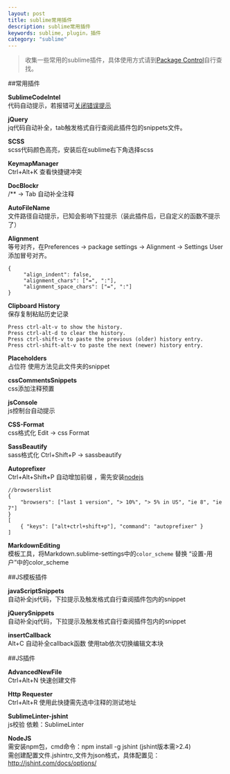 ```yaml
---
layout: post
title: sublime常用插件
description: sublime常用插件
keywords: sublime, plugin，插件
category: "sublime"
---
```


> 收集一些常用的sublime插件，具体使用方式请到<a href="https://packagecontrol.io/" target="_blank" title="">Package Control</a>自行查找。

##常用插件

**SublimeCodeIntel**  
    代码自动提示，若报错可<a href="http://blog.csdn.net/shuifa2008/article/details/9340011" target="_blank" title="">关闭错误提示</a>

<!-- more -->

**jQuery**     
    jq代码自动补全，tab触发格式自行查阅此插件包的snippets文件。

**SCSS**  
    scss代码颜色高亮，安装后在sublime右下角选择scss

**KeymapManager**     
    Ctrl+Alt+K     查看快捷键冲突

**DocBlockr**     
    /** -> Tab     自动补全注释

**AutoFileName**     
    文件路径自动提示，已知会影响下拉提示（装此插件后，已自定义的函数不提示了）

**Alignment**     
    等号对齐，在Preferences -> package settings -> Alignment -> Settings User添加冒号对齐。
    
    {
         "align_indent": false,
         "alignment_chars": ["=", ":"],
         "alignment_space_chars": ["=", ":"]
    }

**Clipboard History**     
    保存复制粘贴历史记录

    Press ctrl-alt-v to show the history.
    Press ctrl-alt-d to clear the history.
    Press ctrl-shift-v to paste the previous (older) history entry.
    Press ctrl-shift-alt-v to paste the next (newer) history entry.

**Placeholders**     
    占位符     使用方法见此文件夹的snippet

**cssCommentsSnippets**     
    css添加注释预置

**jsConsole**     
    js控制台自动提示

**CSS-Format**     
    css格式化     Edit -> css Format

**SassBeautify**     
    sass格式化     Ctrl+Shift+P -> sassbeautify

**Autoprefixer**     
    Ctrl+Alt+Shift+P     自动增加前缀 ，需先安装<a href="https://nodejs.org/" target="_blank" title="">nodejs</a>
    
    //browserslist
    {
        "browsers": ["last 1 version", "> 10%", "> 5% in US", "ie 8", "ie 7"]
    }
    [
        { "keys": ["alt+ctrl+shift+p"], "command": "autoprefixer" }
    ]

**MarkdownEditing**     
    模板工具，将Markdown.sublime-settings中的`color_scheme` 替换 “设置-用户”中的color_scheme


##JS模板插件

**javaScriptSnippets**     
    自动补全js代码，下拉提示及触发格式自行查阅插件包内的snippet

**jQuerySnippets**     
    自动补全jq代码，下拉提示及触发格式自行查阅插件包内的snippet

**insertCallback**     
    Alt+C     自动补全callback函数     使用tab依次切换编辑文本块


##JS插件

**AdvancedNewFile**     
    Ctrl+Alt+N     快速创建文件

**Http Requester**     
    Ctrl+Alt+R     使用此快捷需先选中注释的测试地址

**SublimeLinter-jshint**     
    js校验    依赖：SublimeLinter

**NodeJS**     
    需安装npm包，cmd命令：npm install -g jshint     (jshint版本需>2.4) <br>
    需创建配置文件.jshintrc,文件为json格式，具体配置见：http://jshint.com/docs/options/
